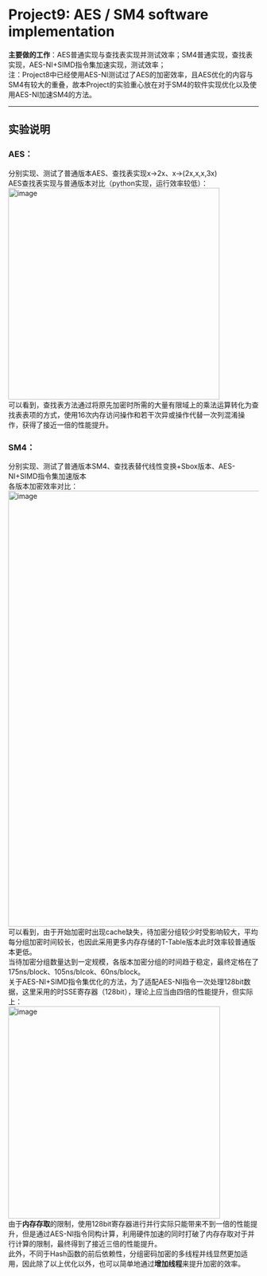 # Project9: AES / SM4 software implementation  
**主要做的工作**：AES普通实现与查找表实现并测试效率；SM4普通实现，查找表实现，AES-NI+SIMD指令集加速实现，测试效率；   
注：Project8中已经使用AES-NI测试过了AES的加密效率，且AES优化的内容与SM4有较大的重叠，故本Project的实验重心放在对于SM4的软件实现优化以及使用AES-NI加速SM4的方法。  
***
## 实验说明
### AES：  
分别实现、测试了普通版本AES、查找表实现x->2x、x->(2x,x,x,3x)  
AES查找表实现与普通版本对比（python实现，运行效率较低）：  
<img width="425" alt="image" src="https://github.com/Dianyudengdeng/homework-group-113/assets/93588357/c898c711-2a58-4ce3-86b2-9dab74b84dfd">  
可以看到，查找表方法通过将原先加密时所需的大量有限域上的乘法运算转化为查找表表项的方式，使用16次内存访问操作和若干次异或操作代替一次列混淆操作，获得了接近一倍的性能提升。  

### SM4：
分别实现、测试了普通版本SM4、查找表替代线性变换+Sbox版本、AES-NI+SIMD指令集加速版本  
各版本加密效率对比：    
<img width="875" alt="image" src="https://github.com/Dianyudengdeng/homework-group-113/assets/93588357/26bf1b6a-6e05-4254-a387-03147c15f5ac">  
可以看到，由于开始加密时出现cache缺失，待加密分组较少时受影响较大，平均每分组加密时间较长，也因此采用更多内存存储的T-Table版本此时效率较普通版本更低。  
当待加密分组数量达到一定规模，各版本加密分组的时间趋于稳定，最终定格在了175ns/block、105ns/blcok、60ns/block。  
关于AES-NI+SIMD指令集优化的方法，为了适配AES-NI指令一次处理128bit数据，这里采用的时SSE寄存器（128bit），理论上应当由四倍的性能提升，但实际上：  
<img width="426" alt="image" src="https://github.com/Dianyudengdeng/homework-group-113/assets/93588357/07548fc9-d395-402d-87ce-3c373c990909">  
由于**内存存取**的限制，使用128bit寄存器进行并行实际只能带来不到一倍的性能提升，但是通过AES-NI指令同构计算，利用硬件加速的同时打破了内存存取对于并行计算的限制，最终得到了接近三倍的性能提升。  
此外，不同于Hash函数的前后依赖性，分组密码加密的多线程并线显然更加适用，因此除了以上优化以外，也可以简单地通过**增加线程**来提升加密的效率。  

